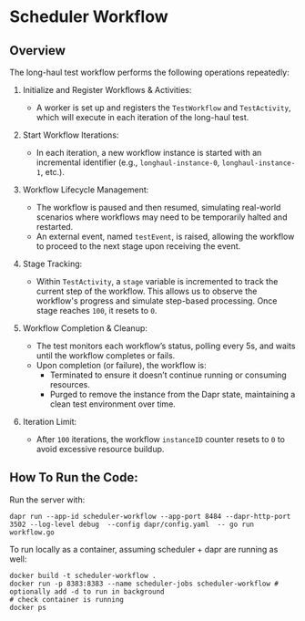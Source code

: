 # Scheduler Workflow

## Overview 

The long-haul test workflow performs the following operations repeatedly:

1. Initialize and Register Workflows & Activities:
   - A worker is set up and registers the `TestWorkflow` and `TestActivity`, which will execute in each iteration of the 
      long-haul test.

2. Start Workflow Iterations:
   - In each iteration, a new workflow instance is started with an incremental identifier (e.g., `longhaul-instance-0`, 
   `longhaul-instance-1`, etc.).

3. Workflow Lifecycle Management:
   - The workflow is paused and then resumed, simulating real-world scenarios where workflows may need to be temporarily 
   halted and restarted.
   - An external event, named `testEvent`, is raised, allowing the workflow to proceed to the next stage upon receiving 
   the event.

4. Stage Tracking:
   - Within `TestActivity`, a `stage` variable is incremented to track the current step of the workflow. This allows us 
   to observe the workflow's progress and simulate step-based processing. Once stage reaches `100`, it resets to `0`.

5. Workflow Completion & Cleanup:
   - The test monitors each workflow’s status, polling every 5s, and waits until the workflow completes or fails.
   - Upon completion (or failure), the workflow is:
     - Terminated to ensure it doesn’t continue running or consuming resources.
     - Purged to remove the instance from the Dapr state, maintaining a clean test environment over time.

6. Iteration Limit:
   - After `100` iterations, the workflow `instanceID` counter resets to `0` to avoid excessive resource buildup.

## How To Run the Code:

Run the server with:
```shell
dapr run --app-id scheduler-workflow --app-port 8484 --dapr-http-port 3502 --log-level debug  --config dapr/config.yaml  -- go run workflow.go
```

To run locally as a container, assuming scheduler + dapr are running as well:
```shell
docker build -t scheduler-workflow .
docker run -p 8383:8383 --name scheduler-jobs scheduler-workflow # optionally add -d to run in background
# check container is running
docker ps
```
